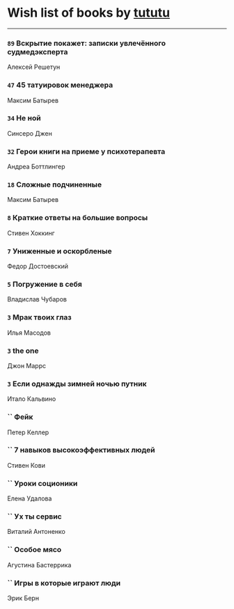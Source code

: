 # Wish list of books by [tututu](http://vk.com/id135685382)
---

### `89` Вскрытие покажет: записки увлечённого судмедэксперта
Алексей Решетун

### `47` 45 татуировок менеджера
Максим Батырев

### `34` Не ной
Синсеро Джен

### `32` Герои книги на приеме у психотерапевта
Андреа Боттлингер

### `18` Сложные подчиненные
Максим Батырев

### `8` Краткие ответы на большие вопросы
Стивен Хоккинг

### `7` Униженные и оскорбленые
Федор Достоевский

### `5` Погружение в себя
Владислав Чубаров

### `3` Мрак твоих глаз
Илья Масодов

### `3` the one
Джон Маррс

### `3` Если однажды зимней ночью путник
Итало Кальвино

### `` Фейк
Петер Келлер

### `` 7 навыков высокоэффективных людей
Стивен Кови

### `` Уроки соционики
Елена Удалова

### `` Ух ты сервис
Виталий Антоненко

### `` Особое мясо
Агустина Бастеррика

### `` Игры в которые играют люди
Эрик Берн

